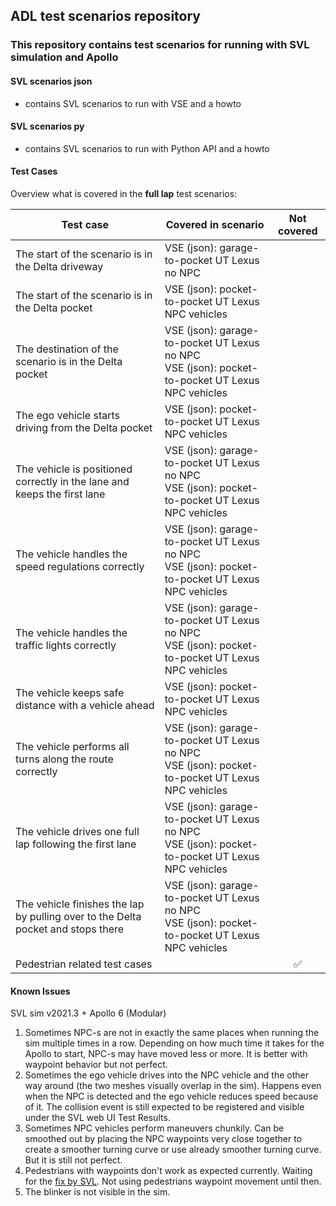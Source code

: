 ## ADL test scenarios repository

### This repository contains test scenarios for running with SVL simulation and Apollo 

#### SVL scenarios json

- contains SVL scenarios to run with VSE and a howto

#### SVL scenarios py

- contains SVL scenarios to run with Python API and a howto

#### Test Cases

Overview what is covered in the **full lap** test scenarios:

| Test case | Covered in scenario | Not covered |
|-----------|---------------------|:-----------:|
| The start of the scenario is in the Delta driveway | VSE (json): garage-to-pocket UT Lexus no NPC | |
| The start of the scenario is in the Delta pocket | VSE (json): pocket-to-pocket UT Lexus NPC vehicles | |
| The destination of the scenario is in the Delta pocket | VSE (json): garage-to-pocket UT Lexus no NPC <br> VSE (json): pocket-to-pocket UT Lexus NPC vehicles ||
| The ego vehicle starts driving from the Delta pocket | VSE (json): pocket-to-pocket UT Lexus NPC vehicles ||
| The vehicle is positioned correctly in the lane and keeps the first lane | VSE (json): garage-to-pocket UT Lexus no NPC <br> VSE (json): pocket-to-pocket UT Lexus NPC vehicles ||
| The vehicle handles the speed regulations correctly | VSE (json): garage-to-pocket UT Lexus no NPC <br> VSE (json): pocket-to-pocket UT Lexus NPC vehicles ||
| The vehicle handles the traffic lights correctly | VSE (json): garage-to-pocket UT Lexus no NPC <br> VSE (json): pocket-to-pocket UT Lexus NPC vehicles ||
| The vehicle keeps safe distance with a vehicle ahead | VSE (json): pocket-to-pocket UT Lexus NPC vehicles ||
| The vehicle performs all turns along the route correctly | VSE (json): garage-to-pocket UT Lexus no NPC <br> VSE (json): pocket-to-pocket UT Lexus NPC vehicles ||
| The vehicle drives one full lap following the first lane | VSE (json): garage-to-pocket UT Lexus no NPC <br> VSE (json): pocket-to-pocket UT Lexus NPC vehicles ||
| The vehicle finishes the lap by pulling over to the Delta pocket and stops there | VSE (json): garage-to-pocket UT Lexus no NPC <br> VSE (json): pocket-to-pocket UT Lexus NPC vehicles ||
| Pedestrian related test cases || :white_check_mark: |


#### Known Issues

SVL sim v2021.3 + Apollo 6 (Modular)

1. Sometimes NPC-s are not in exactly the same places when running the sim multiple times in a row. Depending on how much time it takes for the Apollo to start, NPC-s may have moved less or more. It is better with waypoint behavior but not perfect.
1. Sometimes the ego vehicle drives into the NPC vehicle and the other way around (the two meshes visually overlap in the sim). Happens even when the NPC is detected and the ego vehicle reduces speed because of it. The collision event is still expected to be registered and visible under the SVL web UI Test Results.
1. Sometimes NPC vehicles perform maneuvers chunkily. Can be smoothed out by placing the NPC waypoints very close together to create a smoother turning curve or use already smoother turning curve. But it is still not perfect.
1. Pedestrians with waypoints don't work as expected currently. Waiting for the [fix by SVL](https://github.com/lgsvl/simulator/issues/1797). Not using pedestrians waypoint movement until then.
1. The blinker is not visible in the sim.
